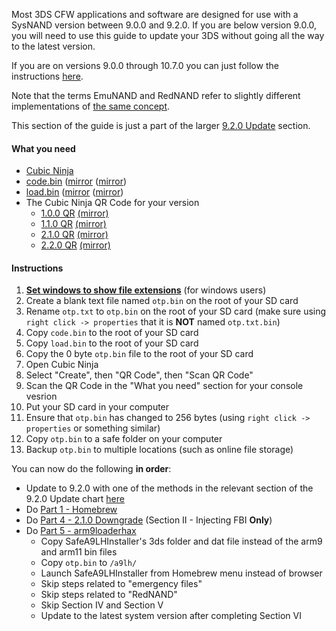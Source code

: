 Most 3DS CFW applications and software are designed for use with a SysNAND version between 9.0.0 and 9.2.0. If you are below version 9.0.0, you will need to use this guide to update your 3DS without going all the way to the latest version.    

If you are on versions 9.0.0 through 10.7.0 you can just follow the instructions [here](https://github.com/Plailect/Guide/wiki/Get-Started).

Note that the terms EmuNAND and RedNAND refer to slightly different implementations of [the same concept](http://3dbrew.org/wiki/NAND_Redirection).

This section of the guide is just a part of the larger [9.2.0 Update](https://github.com/Plailect/Guide/wiki/9.2.0-Update) section.

#### What you need

* [Cubic Ninja](http://www.amazon.com//dp/B004SG211I)
* <a href="magnet:?xt=urn:btih:6ce511a58d80f8c96c65be373db53a1b14fe5f99&dn=code.bin" target="_blank">code.bin</a> ([mirror](https://mega.nz/#!90ExEJBa!_w5KYJIEM4NX0C5YwjCNSkt0nR2Bj-wc9C58fB3dFu0) ([mirror](https://drive.google.com/open?id=0BzPfvjeuhqoDdjBMRGV5TW85aVk))
* <a href="magnet:?xt=urn:btih:2020972def5b336067fc6415fbfd028e885b51a0&dn=load.bin" target="_blank">load.bin</a> ([mirror](https://mega.nz/#!lss0VQwY!eDBMwrbpw3wapA82cNOYCJOAxYQPoHZz0AuW-dMOIqo) ([mirror](https://drive.google.com/open?id=0BzPfvjeuhqoDeF9NbVZOTjdKRlU))
* The Cubic Ninja QR Code for your version    
  + [1.0.0 QR](https://i.imgur.com/7Q35Tuy.png) <a href="magnet:?xt=urn:btih:9eeabfd544483545a3b29bf8ed4dbe1544f6f6d4&dn=1.0.0_qr.png" target="_blank" download>(mirror)</a>    
  + [1.1.0 QR](https://i.imgur.com/vq8D7Mz.png) <a href="magnet:?xt=urn:btih:7d2707ae938991140e94502a4c9880579e7faa7c&dn=1.1.0_qr.png" target="_blank">(mirror)</a>    
  + [2.1.0 QR](https://i.imgur.com/VP1D8vt.png) <a href="magnet:?xt=urn:btih:8d96457dc182160a5f7f5e9b2fb51705f7c8985f&dn=2.1.0_qr.png" target="_blank">(mirror)</a>    
  + [2.2.0 QR](https://i.imgur.com/hGnRAq8.png) <a href="magnet:?xt=urn:btih:183b327d0fc74de8545115e20cb90bde121e5fdf&dn=2.2.0_qr.png" target="_blank">(mirror)</a>    

#### Instructions

1. [**Set windows to show file extensions**](https://support.microsoft.com/en-us/kb/865219) (for windows users)
2. Create a blank text file named `otp.bin` on the root of your SD card
2. Rename `otp.txt` to `otp.bin` on the root of your SD card (make sure using `right click -> properties` that it is **NOT** named `otp.txt.bin`)
1. Copy `code.bin` to the root of your SD card
2. Copy `load.bin` to the root of your SD card
3. Copy the 0 byte `otp.bin` file to the root of your SD card
3. Open Cubic Ninja
4. Select "Create", then "QR Code", then "Scan QR Code"
5. Scan the QR Code in the "What you need" section for your console vesrion
6. Put your SD card in your computer
8. Ensure that `otp.bin` has changed to 256 bytes (using `right click -> properties` or something similar)
6. Copy `otp.bin` to a safe folder on your computer
8. Backup `otp.bin` to multiple locations (such as online file storage)

You can now do the following **in order**:
+ Update to 9.2.0 with one of the methods in the relevant section of the 9.2.0 Update chart [here](https://github.com/Plailect/Guide/wiki/9.2.0-Update)
+ Do [Part 1 - Homebrew](https://github.com/Plailect/Guide/wiki/Part-1-(Homebrew))
+ Do [Part 4 - 2.1.0 Downgrade](https://github.com/Plailect/Guide/wiki/Part-4-(2.1.0-Downgrade)#section-ii---injecting-fbi) (Section II - Injecting FBI **Only**)
+ Do [Part 5 - arm9loaderhax](https://github.com/Plailect/Guide/wiki/Part-5-(arm9loaderhax))
    + Copy SafeA9LHInstaller's 3ds folder and dat file instead of the arm9 and arm11 bin files
    + Copy `otp.bin` to `/a9lh/`
    + Launch SafeA9LHInstaller from Homebrew menu instead of browser
    + Skip steps related to "emergency files"
    + Skip steps related to "RedNAND"
    + Skip Section IV and Section V
    + Update to the latest system version after completing Section VI
